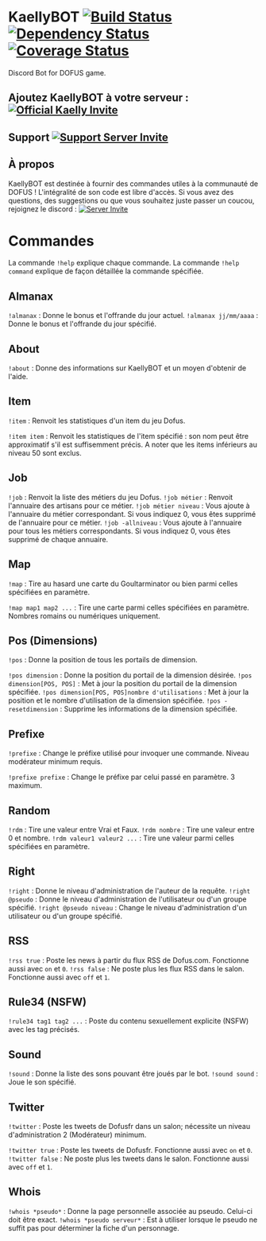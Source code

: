 # KaellyBOT [![Build Status](https://travis-ci.org/Kaysoro/KaellyBot.svg?branch=master)](https://travis-ci.org/Kaysoro/KaellyBot) [![Dependency Status](https://www.versioneye.com/user/projects/587eb975452b8300313609ee/badge.svg?style=flat)](https://www.versioneye.com/user/projects/587eb975452b8300313609ee) [![Coverage Status](https://coveralls.io/repos/github/Kaysoro/KaellyBot/badge.svg?branch=master)](https://coveralls.io/github/Kaysoro/KaellyBot?branch=master)
Discord Bot for DOFUS game.

## Ajoutez KaellyBOT à votre serveur : [![Official Kaelly Invite](https://img.shields.io/badge/Add-KaellyBOT-0199FE.svg?style=flat)](https://discordapp.com/oauth2/authorize?&client_id=202916641414184960&scope=bot)

## Support [![Support Server Invite](https://img.shields.io/badge/Join-KaellyBOT%20Support-7289DA.svg?style=flat)](https://discord.gg/CyJCFDk)

## À propos

KaellyBOT est destinée à fournir des commandes utiles à la communauté de DOFUS ! L'intégralité de son code est libre d'accès. Si vous avez des questions, des suggestions ou que vous souhaitez juste passer un coucou, rejoignez le discord : [![Server Invite](https://img.shields.io/badge/Join-KaellyBOT%20Discord-red.svg?style=flat)](https://discord.gg/VsrbrYC)

# Commandes

La commande `!help` explique chaque commande.
La commande `!help command` explique de façon détaillée la commande spécifiée.

## Almanax

`!almanax` : Donne le bonus et l'offrande du jour actuel.
`!almanax jj/mm/aaaa` : Donne le bonus et l'offrande du jour spécifié.

## About

`!about` : Donne des informations sur KaellyBOT et un moyen d'obtenir de l'aide.

## Item

`!item` : Renvoit les statistiques d'un item du jeu Dofus.

`!item item` : Renvoit les statistiques de l'item spécifié : son nom peut être approximatif s'il est suffisemment précis. A noter que les items inférieurs au niveau 50 sont exclus.

## Job

`!job` : Renvoit la liste des métiers du jeu Dofus.
`!job métier` : Renvoit l'annuaire des artisans pour ce métier.
`!job métier niveau` : Vous ajoute à l'annuaire du métier correspondant. Si vous indiquez 0, vous êtes supprimé de l'annuaire pour ce métier.
`!job -allniveau` : Vous ajoute à l'annuaire pour tous les métiers correspondants. Si vous indiquez 0, vous êtes supprimé de chaque annuaire.

## Map

`!map` : Tire au hasard une carte du Goultarminator ou bien parmi celles spécifiées en paramètre.

`!map map1 map2 ...` : Tire une carte parmi celles spécifiées en paramètre. Nombres romains ou numériques uniquement.

## Pos (Dimensions)

`!pos` : Donne la position de tous les portails de dimension.

`!pos dimension` : Donne la position du portail de la dimension désirée.
`!pos dimension[POS, POS]` : Met à jour la position du portail de la dimension spécifiée.
`!pos dimension[POS, POS]nombre d'utilisations` : Met à jour la position et le nombre d'utilisation de la dimension spécifiée.
`!pos -resetdimension` : Supprime les informations de la dimension spécifiée.

## Prefixe

`!prefixe` : Change le préfixe utilisé pour invoquer une commande. Niveau modérateur minimum requis.

`!prefixe prefixe` : Change le préfixe par celui passé en paramètre. 3 maximum.

## Random

`!rdm` : Tire une valeur entre Vrai et Faux.
`!rdm nombre` : Tire une valeur entre 0 et nombre.
`!rdm valeur1 valeur2 ...` : Tire une valeur parmi celles spécifiées en paramètre.

## Right

`!right` : Donne le niveau d'administration de l'auteur de la requête.
`!right @pseudo` : Donne le niveau d'administration de l'utilisateur ou d'un groupe spécifié.
`!right @pseudo niveau` : Change le niveau d'administration d'un utilisateur ou d'un groupe spécifié.

## RSS

`!rss true` : Poste les news à partir du flux RSS de Dofus.com. Fonctionne aussi avec `on` et `0`.
`!rss false` : Ne poste plus les flux RSS dans le salon. Fonctionne aussi avec `off` et `1`.

## Rule34 (NSFW)

`!rule34 tag1 tag2 ...` : Poste du contenu sexuellement explicite (NSFW) avec les tag précisés.

## Sound

`!sound` : Donne la liste des sons pouvant être joués par le bot.
`!sound sound` : Joue le son spécifié.

## Twitter

`!twitter` : Poste les tweets de Dofusfr dans un salon; nécessite un niveau d'administration 2 (Modérateur) minimum.

`!twitter true` : Poste les tweets de Dofusfr. Fonctionne aussi avec `on` et `0`.
`!twitter false` : Ne poste plus les tweets dans le salon. Fonctionne aussi avec `off` et `1`.

## Whois

`!whois *pseudo*` : Donne la page personnelle associée au pseudo. Celui-ci doit être exact.
`!whois *pseudo serveur*` : Est à utiliser lorsque le pseudo ne suffit pas pour déterminer la fiche d'un personnage.
